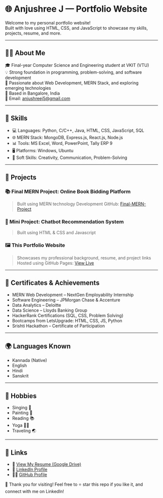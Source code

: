 
# 🌐 Anjushree J — Portfolio Website

Welcome to my personal portfolio website!  
Built with love using HTML, CSS, and JavaScript to showcase my skills, projects, resume, and more.

---

## 👩‍💻 About Me

🎓 Final-year Computer Science and Engineering student at VKIT (VTU)  
💡 Strong foundation in programming, problem-solving, and software development  
🌱 Passionate about Web Development, MERN Stack, and exploring emerging technologies  
📍 Based in Bangalore, India  
📧 Email: anjushreej5@gmail.com

---

## 🔧 Skills

- 💻 Languages: Python, C/C++, Java, HTML, CSS, JavaScript, SQL  
- 🌐 MERN Stack: MongoDB, Express.js, React.js, Node.js  
- 📊 Tools: MS Excel, Word, PowerPoint, Tally ERP 9  
- 🖥️ Platforms: Windows, Ubuntu  
- 🧠 Soft Skills: Creativity, Communication, Problem-Solving

---

## 💼 Projects

### 📚 Final MERN Project: Online Book Bidding Platform
> Built using MERN technology Development
> GitHub: [Final-MERN-Project](https://github.com/AnjushreeJ/Final-Mern-Project.git)

### 🤖 Mini Project: Chatbot Recommendation System
> Built using HTML & CSS and Javascript

### 🖼️ This Portfolio Website
> Showcases my professional background, resume, and project links  
> Hosted using GitHub Pages: [View Live](http://127.0.0.1:5500/index.html)

---

## 📜 Certificates & Achievements

- MERN Web Development – NextGen Employability Internship  
- Software Engineering – JPMorgan Chase & Accenture  
- Data Analytics – Deloitte  
- Data Science – Lloyds Banking Group  
- HackerRank Certifications (SQL, CSS, Problem Solving)  
- Bootcamps from LetsUpgrade: HTML, CSS, JS, Python  
- Srishti Hackathon – Certificate of Participation

---

## 🌍 Languages Known

- Kannada (Native)  
- English  
- Hindi  
- Sanskrit

---

## 🎨 Hobbies

- Singing 🎤  
- Painting 🎨  
- Reading 📚  
- Yoga 🧘‍♀️  
- Traveling 🌏

---

## 🔗 Links

- 📄 [View My Resume (Google Drive)](https://drive.google.com/file/d/1a-gB4KIcXveg8ATTrlazxrebwEZsMzZT/view?usp=drive_link)  
- 💼 [LinkedIn Profile](https://www.linkedin.com/in/anjushree-j/)  
- 🧑‍💻 [GitHub Profile](https://github.com/AnjushreeJ)

👏 Thank you for visiting!
Feel free to ⭐ star this repo if you like it, and connect with me on LinkedIn!
